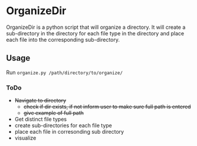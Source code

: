 # OrganizeDir

OrganizeDir is a python script that will organize a directory.
It will create a sub-directory in the directory for each file type in the
directory and place each file into the corresponding sub-directory.

## Usage
Run `organize.py /path/directory/to/organize/` 

### ToDo
- ~~Navigate to directory~~
    - ~~check if dir exists, if not inform user to make sure full path is entered~~
    - ~~give example of full path~~
- Get distinct file types 
- create sub-directories for each file type
- place each file in corresonding sub directory
- visualize
